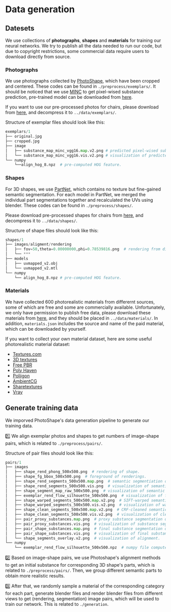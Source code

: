 # Data generation

## Datesets
We use collections of **photographs**, **shapes** and **materials** for training our neural networks. We try to publish all the data needed to run our code, but due to copyright restrictions, some commercial data require users to download directly from source.
### Photographs
We use photographs collected by [PhotoShape](https://github.com/keunhong/photoshape#exemplar-images), which have been cropped and centered. These codes can be found in `./preprocess/exemplars/`. It should be noticed that we use [MINC](http://opensurfaces.cs.cornell.edu/publications/minc/) to get pixel-wised substance prediction, pre-trained model can be downloaded from [here](https://drive.google.com/file/d/1Z6CpBc0osNh8KEgrrzdK79bE146ed8Ic/view?usp=sharing).

If you want to use our pre-processed photos for chairs, please download from [here](https://drive.google.com/file/d/1CHpavpGIZ8Uu3fF0gqyw7eC3WTU1Qwlp/view?usp=sharing), and decompress it to `../data/exemplars/`.

Structure of exemplar files should look like this:
```Python
exemplars/1
├── original.jpg   
├── cropped.jpg
├── image
│   ├── substance_map_minc_vgg16.map.v2.png # predicted pixel-wised substance map.
│   └── substance_map_minc_vgg16.vis.v2.png # visualization of predicted pixel-wised substance map.
└── numpy
    └──align_hog_8.npz  # pre-computed HOG feature.
```
### Shapes
For 3D shapes, we use [PartNet](https://partnet.cs.stanford.edu/), which contains no texture but fine-gained semantic segmentation. For each model in PartNet, we merged the individual part segmentations together and recalculated the UVs using blender. These codes can be found in `./preprocess/shapes/`.

Please download pre-processed shapes for chairs from [here](https://drive.google.com/file/d/1XWSkN2bw11mzsz8R4NjrdsQU2F2eTMFv/view?usp=sharing), and decompress it to `../data/shapes/`.

Structure of shape files should look like this:
```Python
shapes/1
├── images/aligment/rendering
│   ├── fov=50,theta=0.00000000,phi=0.78539816.png  # rendering from different point of views.
│   └── *** 
├── models
│   ├── uvmapped_v2.obj
│   └── uvmapped_v2.mtl
└── numpy
    └── align_hog_8.npz # pre-computed HOG feature.
```
### Materials
We have collected 600 photorealistic materials from differernt sources, some of which are free and some are commercially available. Unfortunately, we only have permission to publish free data, please download these materials from [here](https://drive.google.com/file/d/1n7VfAnEj6L1NdpODycSArivG1FVOARb3/view?usp=sharing), and they should be placed in `../data/materials/`. In addition, `materials.json`  includes the source and name of the paid material, which can be downloaded by yourself.

If you want to collect your own material dataset, here are some useful photorealistic material dataset:
+ [Textures.com](https://www.textures.com/library)
+ [3D textures](https://3dtextures.me/)
+ [Free PBR](https://freepbr.com/)
+ [Poly Haven](https://polyhaven.com/)
+ [Poliigon](https://www.poliigon.com/)
+ [AmbientCG](https://ambientcg.com/)
+ [Sharetextures](https://www.sharetextures.com/)
+ [Vray](https://www.vray-materials.de/)

## Generate training data
We imporved PhotoShape's data generation pipeline to generate our training data.

1️⃣ We align exemplar photos and shapes to get numbers of image-shape pairs, which is related to `./preprocess/pairs/`.

Structure of pair files should look like this:
```Python
pairs/1
├── images
│   ├── shape_rend_phong_500x500.png  # rendering of shape.
│   ├── shape_fg_bbox_500x500.png  # foreground of renderings.
│   ├── shape_rend_segments_500x500.map.png  # semantic segmentiation of shape.
│   ├── shape_rend_segments_500x500.vis.png  # visualization of semantic segmentation.
│   ├── shape_segment_map_raw_500x500.png  # visualization of semantic segmentation.
│   ├── exemplar_rend_flow_silhouette_500x500.png  # visualization of flow.
│   ├── shape_warped_segments_500x500.map.v2.png  # SIFT-warped semantic segmentation.
│   ├── shape_warped_segments_500x500.vis.v2.png  # visualization of warped semantic segmentation.
│   ├── shape_clean_segments_500x500.map.v2.png  # CRF-cleaned semantic segmentation.
│   ├── shape_clean_segments_500x500.vis.v2.png  # visualization of cleaned semantic segmentation.
│   ├── pair_proxy_substances.map.png  # proxy substance segmentation of shape.
│   ├── pair_proxy_substances.vis.png  # visualization of substance segmentation.
│   ├── pair_shape_substances.map.png  # final substance segmentation of shape.
│   ├── pair_shape_substances.vis.png  # visualization of final substance segmentation.
│   └── shape_segments_overlay.v2.png  # visualization of alignment.
└── numpy
    └── exemplar_rend_flow_silhouette_500x500.npz  # numpy file computed by SIFT-Flow.
```

2️⃣ Based on image-shape pairs, we use Photoshape's alignment methods to get an initial substance for corresponding 3D shape's parts, which is related to `./preprocess/pairs/`. Then, we group different semantic parts to obtain more realistic results.

3️⃣ After that, we randomly sample a material of the corresponding category for each part, generate blender files and render blender files from different views to get (rendering, segmentation) image pairs, which will be used to train our network.
This is related to `./generation`.

